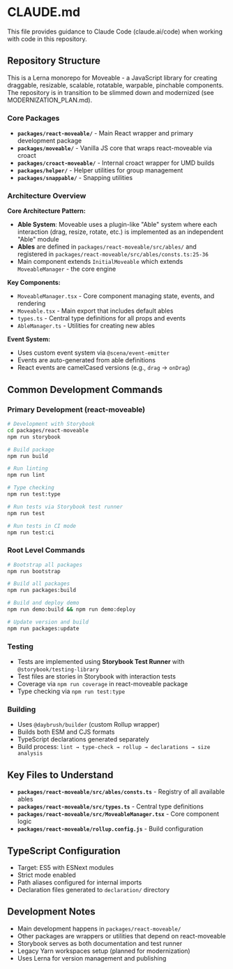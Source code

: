 # CLAUDE.md

This file provides guidance to Claude Code (claude.ai/code) when working with code in this repository.

## Repository Structure

This is a Lerna monorepo for Moveable - a JavaScript library for creating draggable, resizable, scalable, rotatable, warpable, pinchable components. The repository is in transition to be slimmed down and modernized (see MODERNIZATION_PLAN.md).

### Core Packages

- **`packages/react-moveable/`** - Main React wrapper and primary development package
- **`packages/moveable/`** - Vanilla JS core that wraps react-moveable via croact
- **`packages/croact-moveable/`** - Internal croact wrapper for UMD builds
- **`packages/helper/`** - Helper utilities for group management
- **`packages/snappable/`** - Snapping utilities

### Architecture Overview

**Core Architecture Pattern:**
- **Able System**: Moveable uses a plugin-like "Able" system where each interaction (drag, resize, rotate, etc.) is implemented as an independent "Able" module
- **Ables** are defined in `packages/react-moveable/src/ables/` and registered in `packages/react-moveable/src/ables/consts.ts:25-36`
- Main component extends `InitialMoveable` which extends `MoveableManager` - the core engine

**Key Components:**
- `MoveableManager.tsx` - Core component managing state, events, and rendering
- `Moveable.tsx` - Main export that includes default ables
- `types.ts` - Central type definitions for all props and events
- `AbleManager.ts` - Utilities for creating new ables

**Event System:**
- Uses custom event system via `@scena/event-emitter`
- Events are auto-generated from able definitions
- React events are camelCased versions (e.g., `drag` → `onDrag`)

## Common Development Commands

### Primary Development (react-moveable)

```bash
# Development with Storybook
cd packages/react-moveable
npm run storybook

# Build package
npm run build

# Run linting
npm run lint

# Type checking
npm run test:type

# Run tests via Storybook test runner
npm run test

# Run tests in CI mode
npm run test:ci
```

### Root Level Commands

```bash
# Bootstrap all packages
npm run bootstrap

# Build all packages
npm run packages:build

# Build and deploy demo
npm run demo:build && npm run demo:deploy

# Update version and build
npm run packages:update
```

### Testing

- Tests are implemented using **Storybook Test Runner** with `@storybook/testing-library`
- Test files are stories in Storybook with interaction tests
- Coverage via `npm run coverage` in react-moveable package
- Type checking via `npm run test:type`

### Building

- Uses `@daybrush/builder` (custom Rollup wrapper)
- Builds both ESM and CJS formats
- TypeScript declarations generated separately
- Build process: `lint → type-check → rollup → declarations → size analysis`

## Key Files to Understand

- **`packages/react-moveable/src/ables/consts.ts`** - Registry of all available ables
- **`packages/react-moveable/src/types.ts`** - Central type definitions
- **`packages/react-moveable/src/MoveableManager.tsx`** - Core component logic
- **`packages/react-moveable/rollup.config.js`** - Build configuration

## TypeScript Configuration

- Target: ES5 with ESNext modules
- Strict mode enabled
- Path aliases configured for internal imports
- Declaration files generated to `declaration/` directory

## Development Notes

- Main development happens in `packages/react-moveable/`
- Other packages are wrappers or utilities that depend on react-moveable
- Storybook serves as both documentation and test runner
- Legacy Yarn workspaces setup (planned for modernization)
- Uses Lerna for version management and publishing